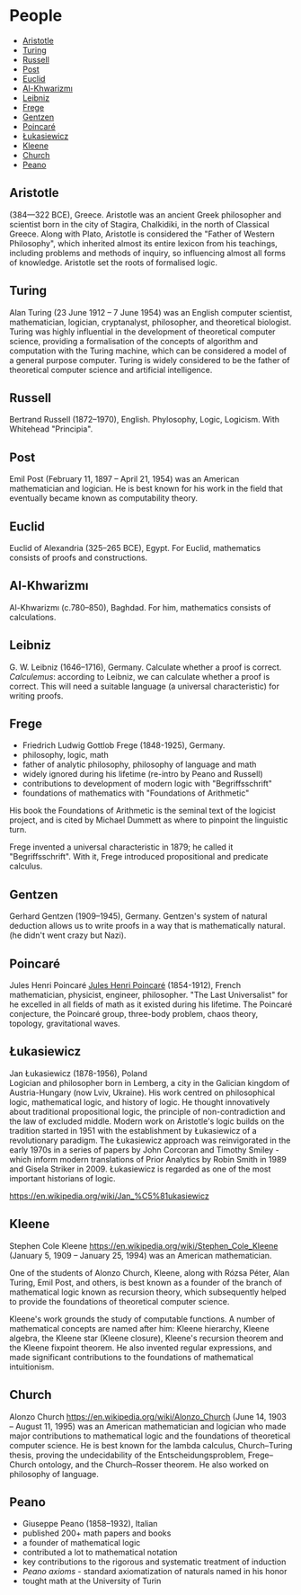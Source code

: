 # People

<!-- TOC -->

- [Aristotle](#aristotle)
- [Turing](#turing)
- [Russell](#russell)
- [Post](#post)
- [Euclid](#euclid)
- [Al-Khwarizmı](#al-khwarizmı)
- [Leibniz](#leibniz)
- [Frege](#frege)
- [Gentzen](#gentzen)
- [Poincaré](#poincaré)
- [Łukasiewicz](#łukasiewicz)
- [Kleene](#kleene)
- [Church](#church)
- [Peano](#peano)

<!-- /TOC -->

## Aristotle
(384—322 BCE), Greece. Aristotle was an ancient Greek philosopher and scientist born in the city of Stagira, Chalkidiki, in the north of Classical Greece. Along with Plato, Aristotle is considered the "Father of Western Philosophy", which inherited almost its entire lexicon from his teachings, including problems and methods of inquiry, so influencing almost all forms of knowledge. Aristotle set the roots of formalised logic.

## Turing
Alan Turing (23 June 1912 – 7 June 1954) was an English computer scientist, mathematician, logician, cryptanalyst, philosopher, and theoretical biologist. Turing was highly influential in the development of theoretical computer science, providing a formalisation of the concepts of algorithm and computation with the Turing machine, which can be considered a model of a general purpose computer. Turing is widely considered to be the father of theoretical computer science and artificial intelligence.

## Russell
Bertrand Russell (1872–1970), English. Phylosophy, Logic, Logicism. With Whitehead "Principia".

## Post
Emil Post (February 11, 1897 – April 21, 1954) was an American mathematician and logician. He is best known for his work in the field that eventually became known as computability theory.

## Euclid
Euclid of Alexandria (325–265 BCE), Egypt. For Euclid, mathematics consists of proofs and constructions.

## Al-Khwarizmı
Al-Khwarizmı (c.780–850), Baghdad. For him, mathematics consists of calculations.

## Leibniz
G. W. Leibniz
(1646–1716), Germany. Calculate whether a proof is correct. _Calculemus_: according to Leibniz, we can calculate whether a proof is correct. This will need a suitable language (a universal characteristic) for writing proofs.

## Frege
- Friedrich Ludwig Gottlob Frege (1848-1925), Germany.
- philosophy, logic, math
- father of analytic philosophy, philosophy of language and math
- widely ignored during his lifetime (re-intro by Peano and Russell)
- contributions to development of modern logic with "Begriffsschrift"
- foundations of mathematics with "Foundations of Arithmetic"

His book the Foundations of Arithmetic is the seminal text of the logicist project, and is cited by Michael Dummett as where to pinpoint the linguistic turn.

Frege invented a universal characteristic in 1879; he called it "Begriffsschrift". With it, Frege introduced propositional and predicate calculus.


## Gentzen
Gerhard Gentzen (1909–1945), Germany. Gentzen's system of natural deduction allows us to write proofs in a way that is mathematically natural. (he didn't went crazy but Nazi).

## Poincaré
Jules Henri Poincaré
[Jules Henri Poincaré](https://www.wikiwand.com/en/Henri_Poincar%C3%A9) (1854-1912),
French mathematician, physicist, engineer, philosopher.
"The Last Universalist" for he excelled in all fields of math as it existed during his lifetime. The Poincaré conjecture, the Poincaré group, three-body problem, chaos theory, topology, gravitational waves.

## Łukasiewicz
Jan Łukasiewicz (1878-1956), Poland    
Logician and philosopher born in Lemberg, a city in the Galician kingdom of Austria-Hungary (now Lviv, Ukraine). His work centred on philosophical logic, mathematical logic, and history of logic. He thought innovatively about traditional propositional logic, the principle of non-contradiction and the law of excluded middle. Modern work on Aristotle's logic builds on the tradition started in 1951 with the establishment by Łukasiewicz of a revolutionary paradigm. The Łukasiewicz approach was reinvigorated in the early 1970s in a series of papers by John Corcoran and Timothy Smiley - which inform modern translations of Prior Analytics by Robin Smith in 1989 and Gisela Striker in 2009. Łukasiewicz is regarded as one of the most important historians of logic.

https://en.wikipedia.org/wiki/Jan_%C5%81ukasiewicz


## Kleene
Stephen Cole Kleene
https://en.wikipedia.org/wiki/Stephen_Cole_Kleene
(January 5, 1909 – January 25, 1994) was an American mathematician.

One of the students of Alonzo Church, Kleene, along with Rózsa Péter, Alan Turing, Emil Post, and others, is best known as a founder of the branch of mathematical logic known as recursion theory, which subsequently helped to provide the foundations of theoretical computer science.

Kleene's work grounds the study of computable functions. A number of mathematical concepts are named after him: Kleene hierarchy, Kleene algebra, the Kleene star (Kleene closure), Kleene's recursion theorem and the Kleene fixpoint theorem. He also invented regular expressions, and made significant contributions to the foundations of mathematical intuitionism.

## Church
Alonzo Church
https://en.wikipedia.org/wiki/Alonzo_Church
(June 14, 1903 – August 11, 1995) was an American mathematician and logician who made major contributions to mathematical logic and the foundations of theoretical computer science. He is best known for the lambda calculus, Church–Turing thesis, proving the undecidability of the Entscheidungsproblem, Frege–Church ontology, and the Church–Rosser theorem. He also worked on philosophy of language.


## Peano
- Giuseppe Peano (1858–1932), Italian
- published 200+ math papers and books
- a founder of mathematical logic
- contributed a lot to mathematical notation
- key contributions to the rigorous and systematic treatment of induction
- *Peano axioms* - standard axiomatization of naturals named in his honor
- tought math at the University of Turin
